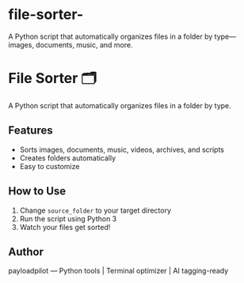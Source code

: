 # file-sorter-
A Python script that automatically organizes files in a folder by type—images, documents, music, and more.
# File Sorter 🗂️

A Python script that automatically organizes files in a folder by type.

## Features
- Sorts images, documents, music, videos, archives, and scripts
- Creates folders automatically
- Easy to customize

## How to Use
1. Change `source_folder` to your target directory
2. Run the script using Python 3
3. Watch your files get sorted!

## Author
payloadpilot — Python tools | Terminal optimizer | AI tagging-ready
